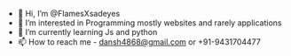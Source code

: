 - 👋 Hi, I’m @FlamesXsadeyes
- 👀 I’m interested in Programming mostly websites and rarely applications
- 🌱 I’m currently learning Js and python
- 📫 How to reach me - dansh4868@gmail.com or +91-9431704477
